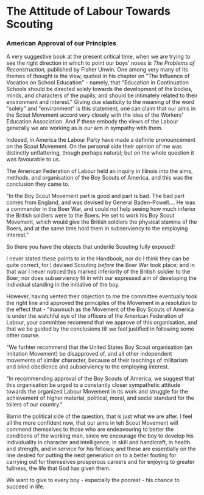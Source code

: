 # The Attitude of Labour Towards Scouting

### American Approval of our Principles

A very suggestive book at the present critical time, when we are trying to see the right direction in which to point our boys' noses is *The Problems of Reconstruction,* published by Fisher Unwin. One among very many of its themes of thought is the view, quoted in his chapter on "The Influence of Vocation on School Education" - namely, that "Education in Continuation Schools should be directed solely towards the development of the bodies, minds, and characters of the pupils, and should be intimately related to their environment and interest." Giving due elasticity to the meaning of the word "solely" and "environment" is this statement, one can claim that our aims in the Scout Movement accord very closely with the idea of the Workers' Education Association. And if these embody the views of the Labour generally we are working as is our aim in sympathy with them.

Indeeed, in America the Labour Party have made a definite pronouncement on the Scout Movement. On the personal side their opinion of me was distinctly unflattering, though perhaps natural; but on the whole question it was favourable to us.

The American Federation of Labour held an inquiry in Illinois into the aims, methods, and organisation of the Boy Scouts of America, and this was the conclusion they came to.

"In the Boy Scout Movement part is good and part is bad. The bad part comes from England, and was devised by General Baden-Powell.... He was a commander in the Boer War, and could not help seeing how much inferior the British soldiers were to the Boers. He set to work his Boy Scout Movement, which would give the British soldiers the physical stamina of the Boers, and at the same time hold them in subserviency to the employing interest."

So there you have the objects that underlie Scouting fully exposed!

I never stated these points to in the Handbook, nor do I think they can be quite correct, for I devised Scouting *before* the Boer War took place; and in that war I never noticed this marked inferiority of the British soldier to the Boer; nor does subserviency fit in with our expressed aim of developing the individual standing in the initiative of the boy.

However, having vented their objection to me the committee eventually took the right line and approved the principles of the Movement in a resolution to the effect that - "Inasmuch as the Movement of the Boy Scouts of America is under the watchful eye of the officers of the American Federation of Labour, your committee recomend that we approve of this organisation, and that we be guided by the conclusions till we feel justified in following some other course.

"We furhter recommend that the United States Boy Scout organisation (an imitation Movement) be disapproved of, and all other independent movements of similar character, because of their teachings of militarism and blind obedience and subserviency to the employing interest.

"In recommending approval of the Boy Scouts of America, we suggest that this organisation be urged to a constantly closer sympathetic attitude towards the organized Labour Movement in its work and struggle for the achievement of higher material, political, moral, and social standard for the toilers of our country."

Barrin the political side of the question, that is just what we are after. I feel all the more confident now, that our aims in teh Scout Movement will commend themselves to those who are endeavouring to better the conditions of the working man, since we encourage the boy to develop his individuality in character and intelligence, in skill and handicraft, in health and strength, and in service for his fellows; and these are essentially on the line desired for putting the next generation on to a better footing for carrying out for themselves prosperous careers and for enjoying to greater fullness, the life that God has given them.

We want to give to every boy - especially the poorest - his chance to succeed in life.
